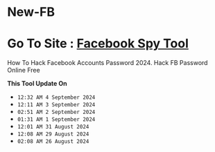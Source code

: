 # New-FB
# Go To Site : [Facebook Spy Tool](https://jnjif6576.github.io/)
How To Hack Facebook Accounts Password 2024. Hack FB Password Online Free

**This Tool Update On**
- `12:32 AM 4 September 2024`
- `12:11 AM 3 September 2024`
- `02:51 AM 2 September 2024`
- `01:31 AM 1 September 2024`
- `12:01 AM 31 August 2024`
- `12:08 AM 29 August 2024`
- `02:08 AM 26 August 2024`
